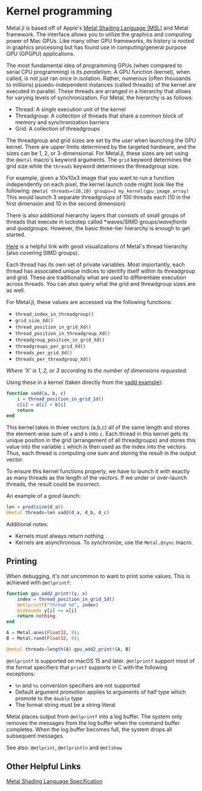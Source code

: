 # Kernel programming

Metal.jl is based off of Apple's [Metal Shading Language (MSL)](https://developer.apple.com/metal/Metal-Shading-Language-Specification.pdf)
and Metal framework. The interface allows you to utilize the graphics and computing power of
Mac GPUs. Like many other GPU frameworks, its history is rooted in graphics processing but
has found use in computing/general purpose GPU (GPGPU) applications.

The most fundamental idea of programming GPUs (when compared to serial CPU programming) is
its *parallelism*. A GPU function (kernel), when called, is not just ran once in isolation.
Rather, numerous (often thousands to millions) psuedo-independent instances (called threads)
of the kernel are executed in parallel. These threads are arranged in a hierarchy that allows
for varying levels of synchronization. For Metal, the hierarchy is as follows:

- Thread: A single execution unit of the kernel
- Threadgroup: A collection of threads that share a common block of memory and synchronization
barriers
- Grid: A collection of threadgroups

The threadgroup and grid sizes are set by the user when launching the GPU kernel. There are
upper limits determined by the targeted hardware, and the sizes can be 1, 2, or 3-dimensional. For
Metal.jl, these sizes are set using the `@metal` macro's keyword arguments. The `grid`
keyword determines the grid size while the `threads` keyword determines the threadgroup size.

For example, given a 10x10x3 image that you want to run a function independently on each pixel,
the kernel launch code might look like the following:
`@metal threads=(10,10) groups=3 my_kernel(gpu_image_array)`
This would launch 3 separate threadgroups of 100 threads each (10 in the first dimension and
10 in the second dimension)

There is also additional hierarchy layers that consists of small groups of threads
that execute in lockstep called *waves/SIMD groups/*wavefronts* and *quadgroups*. However, the basic
three-tier hierarchy is enough to get started.

[Here](https://developer.apple.com/documentation/metal/compute_passes/creating_threads_and_threadgroups?language=objc)
is a helpful link with good visualizations of Metal's thread hierarchy (also covering
SIMD groups).

Each thread has its own set of private variables. Most importantly, each thread has
associated unique indices to identify itself within its threadgroup and grid.
These are traditionally what are used to differentiate execution across threads. You can
also query what the grid and threadgroup sizes are as well.

For Metal.jl, these values are accessed via the following functions:

- `thread_index_in_threadgroup()`
- `grid_size_Xd()`
- `thread_position_in_grid_Xd()`
- `thread_position_in_threadgroup_Xd()`
- `threadgroup_position_in_grid_Xd()`
- `threadgroups_per_grid_Xd()`
- `threads_per_grid_Xd()`
- `threads_per_threadgroup_Xd()`

*Where 'X' is 1, 2, or 3 according to the number of dimensions requested.*

Using these in a kernel (taken directly from the [vadd example](https://github.com/JuliaGPU/Metal.jl/blob/main/examples/vadd.jl)):

```julia
function vadd(a, b, c)
    i = thread_position_in_grid_1d()
    c[i] = a[i] + b[i]
    return
end
```

This kernel takes in three vectors (a,b,c) all of the same length and stores the element-wise
sum of `a` and `b` into `c`. Each thread in this kernel gets its unique position in the grid
(arrangement of all threadgroups) and stores this value into the variable `i` which is then
used as the index into the vectors. Thus, each thread is computing one sum and storing the result
in the output vector.

To ensure this kernel functions properly, we have to launch it with exactly as many threads
as the length of the vectors. If we under or over-launch threads, the result could be incorrect.

An example of a good launch:

```julia
len = prod(size(d_a))
@metal threads=len vadd(d_a, d_b, d_c)
```

Additional notes:

- Kernels must always return nothing
- Kernels are asynchronous. To synchronize, use the `Metal.@sync` macro.

## Printing

When debugging, it's not uncommon to want to print some values. This is achieved with `@mtlprintf`:

```julia
function gpu_add2_print!(y, x)
    index = thread_position_in_grid_1d()
    @mtlprintf("thread %d", index)
    @inbounds y[i] += x[i]
    return nothing
end

A = Metal.ones(Float32, 8);
B = Metal.rand(Float32, 8);

@metal threads=length(A) gpu_add2_print!(A, B)
```

`@mtlprintf` is supported on macOS 15 and later. `@mtlprintf` support most of the format specifiers that `printf`
supports in C with the following exceptions:
 - `%n` and `%s` conversion specifiers are not supported
 - Default argument promotion applies to arguments of half type which promote to the `double` type
 - The format string must be a string literal

Metal places output from `@mtlprintf` into a log buffer. The system only removes the messages from the log buffer when the command buffer completes. When the log buffer becomes full, the system drops all subsequent messages.

See also: `@mtlprint`, `@mtlprintln` and `@mtlshow`

## Other Helpful Links

[Metal Shading Language Specification](https://developer.apple.com/metal/Metal-Shading-Language-Specification.pdf)
